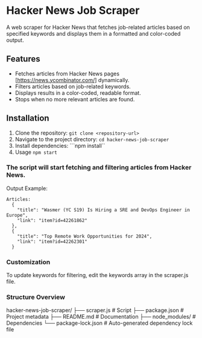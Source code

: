 # Hacker News Job Scraper

A web scraper for Hacker News that fetches job-related articles based on specified keywords and displays them in a formatted and color-coded output.

## Features

- Fetches articles from Hacker News pages [https://news.ycombinator.com/] dynamically.
- Filters articles based on job-related keywords.
- Displays results in a color-coded, readable format.
- Stops when no more relevant articles are found.

## Installation

1. Clone the repository:
    ```git clone <repository-url>```
2. Navigate to the project directory:
    ```cd hacker-news-job-scraper```
3. Install dependencies:
    ```npm install``
4. Usage
    ```npm start```


### The script will start fetching and filtering articles from Hacker News.

Output Example:

```
Articles:
  {
    "title": "Wasmer (YC S19) Is Hiring a SRE and DevOps Engineer in Europe",
    "link": "item?id=42261862"
  },
  {
    "title": "Top Remote Work Opportunities for 2024",
    "link": "item?id=42262301"
  }
```


### Customization

To update keywords for filtering, edit the keywords array in the scraper.js file.

### Structure Overview

hacker-news-job-scraper/
├── scraper.js                   # Script
├── package.json                 # Project metadata
├── README.md                    # Documentation
├── node_modules/                # Dependencies
└── package-lock.json            # Auto-generated dependency lock file
